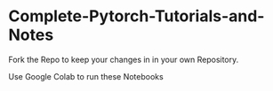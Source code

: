 # Complete-Pytorch-Tutorials-and-Notes

Fork the Repo to keep your changes in in your own Repository.

Use Google Colab to run these Notebooks
